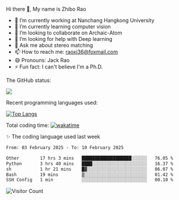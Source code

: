 Hi there 👋, My name is Zhibo Rao
- 🔭 I’m currently working at Nanchang Hangkong University
- 🌱 I’m currently learning computer vision
- 👯 I’m looking to collaborate on Archaic-Atom
- 🤔 I’m looking for help with Deep learning
- 💬 Ask me about stereo matching
- 📫 How to reach me: raoxi36@foxmail.com
- 😄 Pronouns: Jack Rao
- ⚡ Fun fact: I can't believe I'm a Ph.D.

The GitHub status:

![](https://github-readme-stats.vercel.app/api?username=ZhiboRao)

Recent programming languages used:

[![Top Langs](https://github-readme-stats.vercel.app/api/top-langs/?username=ZhiboRao&layout=compact)](https://github.com/anuraghazra/github-readme-stats)

Total coding time: [![wakatime](https://wakatime.com/badge/user/51ec5ec7-4742-4243-9eea-732ade32c0b7.svg)](https://wakatime.com/@51ec5ec7-4742-4243-9eea-732ade32c0b7)

✨ The coding language used last week 
<!--START_SECTION:waka-->

```txt
From: 03 February 2025 - To: 10 February 2025

Other        17 hrs 3 mins   ███████████████████░░░░░░   76.05 %
Python       3 hrs 40 mins   ████░░░░░░░░░░░░░░░░░░░░░   16.37 %
sh           1 hr 21 mins    █▓░░░░░░░░░░░░░░░░░░░░░░░   06.07 %
Bash         19 mins         ▒░░░░░░░░░░░░░░░░░░░░░░░░   01.42 %
SSH Config   1 min           ░░░░░░░░░░░░░░░░░░░░░░░░░   00.10 %
```

<!--END_SECTION:waka-->

![Visitor Count](https://profile-counter.glitch.me/Raohaocheng/count.svg)
